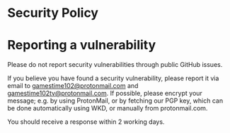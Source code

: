 # Security Policy

# Reporting a vulnerability

Please do not report security vulnerabilities through public GitHub issues.

If you believe you have found a security vulnerability, please report it via email to gamestime102@protonmail.com and gamestime102tv@protonmail.com. If possible, please encrypt your message; e.g. by using ProtonMail, or by fetching our PGP key, which can be done automatically using WKD, or manually from protonmail.com.

You should receive a response within 2 working days.

